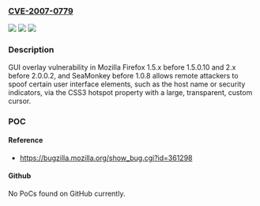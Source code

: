 ### [CVE-2007-0779](https://cve.mitre.org/cgi-bin/cvename.cgi?name=CVE-2007-0779)
![](https://img.shields.io/static/v1?label=Product&message=n%2Fa&color=blue)
![](https://img.shields.io/static/v1?label=Version&message=n%2Fa&color=blue)
![](https://img.shields.io/static/v1?label=Vulnerability&message=n%2Fa&color=brighgreen)

### Description

GUI overlay vulnerability in Mozilla Firefox 1.5.x before 1.5.0.10 and 2.x before 2.0.0.2, and SeaMonkey before 1.0.8 allows remote attackers to spoof certain user interface elements, such as the host name or security indicators, via the CSS3 hotspot property with a large, transparent, custom cursor.

### POC

#### Reference
- https://bugzilla.mozilla.org/show_bug.cgi?id=361298

#### Github
No PoCs found on GitHub currently.

